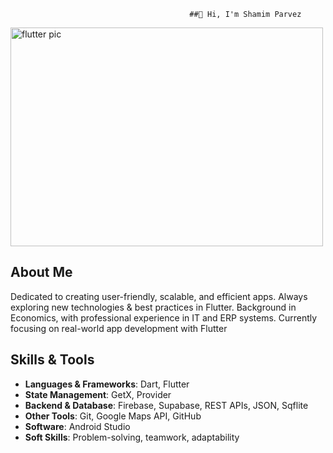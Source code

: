 						                    ##👋 Hi, I'm Shamim Parvez

<img width="500" height="350" alt="flutter pic" src="https://github.com/user-attachments/assets/64eca134-dd2b-4268-babe-d23d25c5d3d5" />

## About Me
 Dedicated to creating user-friendly, scalable, and efficient apps. Always exploring new technologies & best practices in Flutter. Background in Economics, with professional     experience in IT and ERP systems. Currently focusing on real-world app development with Flutter

  
## Skills & Tools
- **Languages & Frameworks**: Dart, Flutter  
- **State Management**: GetX, Provider  
- **Backend & Database**: Firebase, Supabase, REST APIs, JSON, Sqflite  
- **Other Tools**: Git, Google Maps API, GitHub  
- **Software**: Android Studio  
- **Soft Skills**: Problem-solving, teamwork, adaptability  
